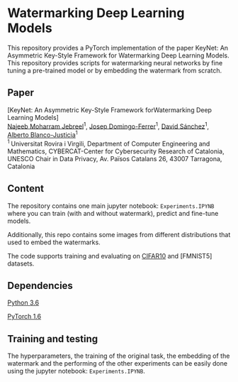 # Watermarking Deep Learning Models

This repository provides a PyTorch implementation of the paper KeyNet: An Asymmetric Key-Style Framework for Watermarking Deep Learning Models. This repository provides scripts for watermarking neural networks by fine tuning a pre-trained model or by embedding the watermark from scratch.

## Paper 

[KeyNet: An Asymmetric Key-Style Framework forWatermarking Deep Learning Models]
</br>
[Najeeb Moharram Jebreel](https://crises-deim.urv.cat/)<sup>1</sup>, [Josep Domingo-Ferrer](https://crises-deim.urv.cat/)<sup>1</sup>, [David Sánchez](https://crises-deim.urv.cat/)<sup>1</sup>, [Alberto Blanco-Justicia](https://crises-deim.urv.cat/)<sup>1</sup>
</br>
<sup>1 </sup> Universitat Rovira i Virgili, Department of Computer Engineering and Mathematics, CYBERCAT-Center for
Cybersecurity Research of Catalonia, UNESCO Chair in Data Privacy, Av. Països Catalans 26, 43007 Tarragona,
Catalonia
</br>

## Content
The repository contains one main jupyter notebook: `Experiments.IPYNB` where you can train (with and without watermark), predict and fine-tune models. 

Additionally, this repo contains some images from different distributions that used to embed the watermarks.

The code supports training and evaluating on [CIFAR10](https://www.cs.toronto.edu/~kriz/cifar.html) and [FMNIST5] datasets.

## Dependencies

[Python 3.6](https://www.anaconda.com/download)

[PyTorch 1.6](https://pytorch.org/)

## Training and testing
The hyperparameters, the training of the original task, the embedding of the watermark and the performing of the other experiments can be easily done using the jupyter notebook: `Experiments.IPYNB`.


